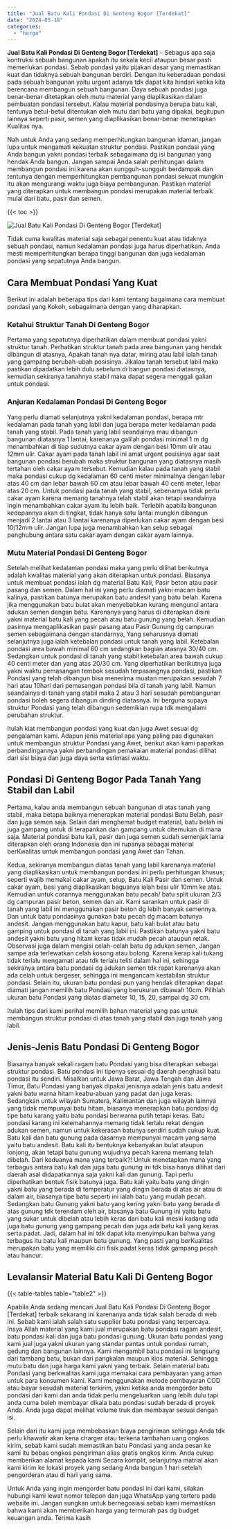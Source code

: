 ```yaml
---
title: "Jual Batu Kali Pondasi Di Genteng Bogor [Terdekat]"
date: "2024-05-18"
categories: 
  - "harga"
---
```


**Jual Batu Kali Pondasi Di Genteng Bogor \[Terdekat\]** – Sebagus apa saja kontruksi sebuah bangunan apakah itu sekala kecil ataupun besar pasti memerlukan pondasi. Sebab pondasi yaitu pijakan dasar yang memastikan kuat dan tidaknya sebuah bangunan berdiri. Dengan itu keberadaan pondasi pada sebuah bangunan yaitu urgent adanya tdk dapat kita hindari ketika kita berencana membangun sebuah bangunan. Daya sebuah pondasi juga benar-benar ditetapkan oleh mutu material yang diaplikasikan dalam pembuatan pondasi tersebut. Kalau material pondasinya berupa batu kali, tentunya betul-betul ditentukan oleh mutu dari batu yang dipakai, begitupun lainnya seperti pasir, semen yang diaplikasikan benar-benar menetapkan Kualitas nya.

Nah untuk Anda yang sedang memperhitungkan bangunan idaman, jangan lupa untuk mengamati kekuatan struktur pondasi. Pastikan pondasi yang Anda bangun yakni pondasi terbaik sebagaimana dg isi bangunan yang hendak Anda bangun. Jangan sampai Anda salah perhitungan dalam membangun pondasi ini karena akan sungguh-sungguh berdampak dan tentunya dengan memperhitungkan pembangunan pondasi sekuat mungkin itu akan mengurangi waktu juga biaya pembangunan. Pastikan material yang diterapkan untuk membangun pondasi merupakan material terbaik mulai dari batu, pasir dan semen.

{{< toc >}}

![Jual Batu Kali Pondasi Di Genteng Bogor [Terdekat]](/images/jual-batu-kali-10.png)

Tidak cuma kwalitas material saja sebagai penentu kuat atau tidaknya sebuah pondasi, namun kedalaman pondasi juga harus diperhatikan. Anda mesti memperhitungkan berapa tinggi bangunan dan juga kedalaman pondasi yang sepatutnya Anda bangun.

## Cara Membuat Pondasi Yang Kuat

Berikut ini adalah beberapa tips dari kami tentang bagaimana cara membuat pondasi yang Kokoh, sebagaimana dengan yang diharapkan.

### Ketahui Struktur Tanah Di Genteng Bogor

Pertama yang sepatutnya diperhatikan dalam membuat pondasi yakni struktur tanah. Perhatikan struktur tanah pada area bangunan yang hendak dibangun di atasnya, Apakah tanah nya datar, miring atau labil ialah tanah yang gampang berubah-ubah posisinya. Jikalau tanah tersebut labil maka pastikan dipadatkan lebih dulu sebelum di bangun pondasi diatasnya, kemudian sekiranya tanahnya stabil maka dapat segera menggali galian untuk pondasi.

### Anjuran Kedalaman Pondasi Di Genteng Bogor

Yang perlu diamati selanjutnya yakni kedalaman pondasi, berapa mtr kedalaman pada tanah yang labil dan juga berapa meter kedalaman pada tanah yang stabil. Pada tanah yang labil seandainya mau dibangun bangunan diatasnya 1 lantai, karenanya galilah pondasi minimal 1 m dg menambahkan di tiap sudutnya cakar ayam dengan besi 10mm ulir atau 12mm ulir. Cakar ayam pada tanah labil ini amat urgent posisinya agar saat bangunan pondasi berubah maka struktur bangunan yang diatasnya masih tertahan oleh cakar ayam tersebut. Kemudian kalau pada tanah yang stabil maka pondasi cukup dg kedalaman 60 centi meter minimalnya dengan lebar atas 40 cm dan lebar bawah 60 cm atau lebar bawah 40 centi meter, lebar atas 20 cm. Untuk pondasi pada tanah yang stabil, sebenarnya tidak perlu cakar ayam karena memang tanahnya telah stabil akan tetapi seandainya ingin menambahkan cakar ayam itu lebih baik. Terlebih apabila bangunan kedepannya akan di tingkat, tidak hanya satu lantai mungkin dibangun menjadi 2 lantai atau 3 lantai karenanya diperlukan cakar ayam dengan besi 10/12mm ulir. Jangan lupa juga menambahkan kan selup sebagai penghubung antara satu cakar ayam dengan cakar ayam lainnya.

### Mutu Material Pondasi Di Genteng Bogor

Setelah melihat kedalaman pondasi maka yang perlu dilihat berikutnya adalah kwalitas material yang akan diterapkan untuk pondasi. Biasanya untuk membuat pondasi ialah dg material Batu Kali, Pasir beton atau pasir pasang dan semen. Dalam hal ini yang perlu diamati yakni macam batu kalinya, pastikan batunya merupakan batu andesit yang batu belah. Karena jika menggunakan batu bulat akan menyebabkan kurang mengunci antara adukan semen dengan batu. Karenanya yang harus di diterapkan disini yakni material batu kali yang pecah atau batu gunung yang belah. Kemudian pasirnya mengaplikasikan pasir pasang atau Pasir Gunung dg campuran semen sebagaimana dengan standarnya, Yang seharusnya diamati selanjutnya juga ialah ketebalan pondasi untuk tanah yang labil. Ketebalan pondasi area bawah minimal 60 cm sedangkan bagian atasnya 30/40 cm. Sedangkan untuk pondasi di tanah yang stabil ketebalan area bawah cukup 40 centi meter dan yang atas 20/30 cm. Yang diperhatikan berikutnya juga yakni waktu pemasangan tembok sesudah terpasangnya pondasi, pastikan Pondasi yang telah dibangun bisa menerima muatan merupakan sesudah 7 hari atau 10hari dari pemasangan pondasi bila di tanah yang labil. Namun seandainya di tanah yang stabil maka 2 atau 3 hari sesudah pembangunan pondasi boleh segera dibangun dinding diatasnya. Ini berguna supaya struktur Pondasi yang telah dibangun sedemikian rupa tdk mengalami perubahan struktur.

Itulah kiat membangun pondasi yang kuat dan juga Awet sesuai dg pengalaman kami. Adapun jenis material apa yang paling pas digunakan untuk membangun struktur Pondasi yang Awet, berikut akan kami paparkan perbandingannya yakni perbandingan pemakaian material pondasi dilihat dari sisi biaya dan juga daya serta estimasi waktu.

## Pondasi Di Genteng Bogor Pada Tanah Yang Stabil dan Labil

Pertama, kalau anda membangun sebuah bangunan di atas tanah yang stabil, maka betapa baiknya menerapkan material pondasi Batu Belah, pasir dan juga semen saja. Selain dari menghemat budget material, batu belah ini juga gampang untuk di terapankan dan gampang untuk ditemukan di mana saja. Material pondasi batu kali, pasir dan juga semen sudah semenjak lama diterapkan oleh orang Indonesia dan ini rupanya sebagai material berKwalitas untuk membangun pondasi yang Awet dan Tahan.

Kedua, sekiranya membangun diatas tanah yang labil karenanya material yang diaplikasikan untuk membangun pondasi ini perlu perhitungan khusus; seperti wajib memakai cakar ayam, selup, Batu Kali Pasir dan semen. Untuk cakar ayam, besi yang diaplikasikan bagusnya ialah besi ulir 10mm ke atas. Kemudian untuk corannya menggunakan batu pecah/ batu split ukuran 2/3 dg campuran pasir beton, semen dan air. Kami sarankan untuk pasir di tanah yang labil ini menggunakan pasir beton dg lebih banyak semennya. Dan untuk batu pondasinya gunakan batu pecah dg macam batunya andesit. Jangan menggunakan batu kapur, batu kali bulat atau batu gamping untuk pondasi di tanah yang labil ini. Pastikan batunya yakni batu andesit yakni batu yang hitam keras tidak mudah pecah ataupun retak. Observasi juga dalam mengisi celah-celah batu dg adukan semen, Jangan sampe ada terlewatkan celah kosong atau bolong. Karena kerap kali tukang tidak terlalu mengamati atau tdk terlalu teliti dalam hal ini, sehingga sekiranya antara batu pondasi dg adukan semen tdk rapat karenanya akan ada celah untuk bergeser, sehingga ini mengancam kestabilan struktur pondasi. Selain itu, ukuran batu pondasi pun yang hendak diterapkan dapat diamati jangan memilih batu Pondasi yang berukuran dibawah 10cm. Pilihlah ukuran batu Pondasi yang diatas diameter 10, 15, 20, sampai dg 30 cm.

Itulah tips dari kami perihal memilih bahan material yang pas untuk membangun struktur pondasi di atas tanah yang stabil dan juga tanah yang labil.

## Jenis-Jenis Batu Pondasi Di Genteng Bogor

Biasanya banyak sekali ragam batu Pondasi yang bisa diterapkan sebagai struktur pondasi. Batu pondasi ini tipenya sesuai dg daerah penghasil batu pondasi itu sendiri. Misalkan untuk Jawa Barat, Jawa Tengah dan Jawa Timur, Batu Pondasi yang banyak dipakai jenisnya adalah jenis batu andesit yakni batu warna hitam keabu-abuan yang padat dan juga keras. Sedangkan untuk wilayah Sumatera, Kalimantan dan juga wilayah lainnya yang tidak mempunyai batu hitam, biasanya menerapkan batu pondasi dg tipe batu karang yaitu batu pondasi berwarna putih tetapi keras. Batu pondasi karang ini kelemahannya memang tidak terlalu rekat dengan adukan semen, namun untuk kekerasan batunya sendiri sudah cukup kuat. Batu kali dan batu gunung pada dasarnya mempunyai macam yang sama yaitu batu andesit. Batu kali itu bentuknya kebanyakan bulat ataupun lonjong, akan tetapi batu gunung wujudnya pecah karena memang telah dibelah. Dari keduanya mana yang terbaik?! Untuk menetapkan mana yang terbagus antara batu kali dan juga batu gunung ini tdk bisa hanya dilihat dari daerah asal didapatkannya saja yakni kali dan gunung. Tapi perlu diperhatikan bentuk fisik batunya juga. Batu kali yaitu batu yang dingin yakni batu yang berada di temperatur yang dingin berada di atas air atau di dalam air, biasanya tipe batu seperti ini ialah batu yang mudah pecah. Sedangkan batu Gunung yakni batu yang kering yakni batu yang berada di atas gunung tdk terendam oleh air, biasanya batu Gunung ini yaitu batu yang sukar untuk dibelah atau lebih keras dari batu kali meski kadang ada juga batu gunung yang gampang pecah dan juga ada batu kali yang keras serta padat. Jadi, dalam hal ini tdk dapat kita menyimpulkan bahwa yang terbagus itu batu kali maupun batu gunung. Yang pasti yang berKualitas merupakan batu yang memiliki ciri fisik padat keras tidak gampang pecah atau hancur.

## Levalansir Material Batu Kali Di Genteng Bogor

{{< table-tables table="table2" >}}

Apabila Anda sedang mencari Jual Batu Kali Pondasi Di Genteng Bogor \[Terdekat\] terbaik sekarang ini karenanya anda tidak salah berada di web ini. Sebab kami ialah salah satu supplier batu pondasi yang terpercaya. Insya Allah material yang kami jual merupakan batu pondasi ragam andesit, batu pondasi kali dan juga batu pondasi gunung. Ukuran batu pondasi yang kami jual juga yakni ukuran yang standar pantas untuk pondasi rumah, gedung dan bangunan lainnya. Kami mengambil batu pondasi ini langsung dari tambang batu, bukan dari pangkalan maupun kios material. Sehingga mutu batu dan juga harga kami yakni yang terbaik. Selain material batu Pondasi yang berkwalitas kami juga memakai cara pembayaran yang aman untuk para konsumen kami. Kami menggunakan metode pembayaran COD atau bayar sesudah material terkirim, yakni ketika anda mengorder batu pondasi dari kami dan anda tidak perlu mengeluarkan uang lebih dulu tapi anda cuma boleh membayar dikala batu pondasi sudah berada di proyek Anda. Anda juga dapat melihat volume truk dan membayar sesuai dengan isi.

Selain dari itu kami juga membebaskan biaya pengiriman sehingga Anda tdk perlu khawatir akan kena charger atau terkena tambahan uang ongkos kirim, sebab kami sudah memastikan batu Pondasi yang anda pesan ke kami itu bebas ongkos pengiriman alias gratis ongkos kirim. Anda cukup memberikan alamat kepada kami Secara komplit, selanjutnya matrial akan kami kirim ke lokasi proyek yang sedang Anda bangun 1 hari setelah pengorderan atau di hari yang sama.

Untuk Anda yang ingin mengorder batu pondasi ini dari kami, silakan hubungi kami lewat nomor telepon dan juga WhatsApp yang tertera pada website ini. Jangan sungkan untuk bernegosiasi sebab kami memastikan bahwa kami akan memberikan harga yang termurah pas dg budget keuangan anda. Terima kasih
